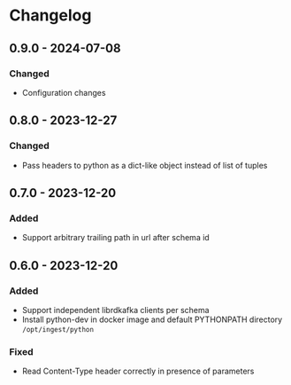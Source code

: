 # Changelog

## 0.9.0 - 2024-07-08

### Changed

* Configuration changes

## 0.8.0 - 2023-12-27

### Changed

* Pass headers to python as a dict-like object instead of list of tuples

## 0.7.0 - 2023-12-20

### Added

* Support arbitrary trailing path in url after schema id

## 0.6.0 - 2023-12-20

### Added

* Support independent librdkafka clients per schema
* Install python-dev in docker image and default PYTHONPATH directory `/opt/ingest/python`

### Fixed

* Read Content-Type header correctly in presence of parameters
